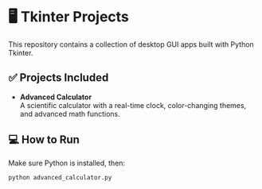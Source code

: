 # 🖥️ Tkinter Projects

This repository contains a collection of desktop GUI apps built with Python Tkinter.

## ✅ Projects Included

- **Advanced Calculator**  
  A scientific calculator with a real-time clock, color-changing themes, and advanced math functions.

## 💻 How to Run

Make sure Python is installed, then:

```bash
python advanced_calculator.py
```
